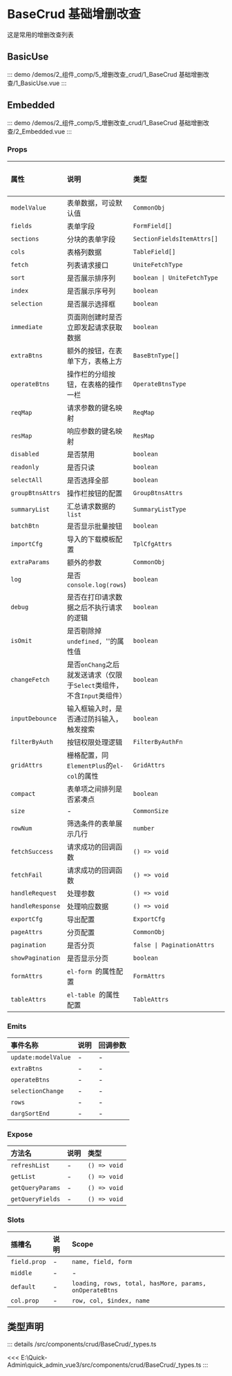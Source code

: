 # BaseCrud 基础增删改查

这是常用的增删改查列表


## BasicUse
::: demo 
/demos/2_组件_comp/5_增删改查_crud/1_BaseCrud 基础增删改查/1_BasicUse.vue
:::


## Embedded
::: demo 
/demos/2_组件_comp/5_增删改查_crud/1_BaseCrud 基础增删改查/2_Embedded.vue
:::



### Props

|属性|说明|类型|默认值|
|:---|:---|:---|:---|
|`modelValue`|表单数据，可设默认值|`CommonObj`|-|
|`fields`|表单字段|`FormField[]`|-|
|`sections`|分块的表单字段|`SectionFieldsItemAttrs[]`|-|
|`cols`|表格列数据|`TableField[]`|-|
|`fetch`|列表请求接口|`UniteFetchType`|-|
|`sort`|是否展示排序列|`boolean \| UniteFetchType`|-|
|`index`|是否展示序号列|`boolean`|-|
|`selection`|是否展示选择框|`boolean`|-|
|`immediate`|页面刚创建时是否立即发起请求获取数据|`boolean`|-|
|`extraBtns`|额外的按钮，在表单下方，表格上方|`BaseBtnType[]`|-|
|`operateBtns`|操作栏的分组按钮，在表格的操作一栏|`OperateBtnsType`|-|
|`reqMap`|请求参数的键名映射|`ReqMap`|-|
|`resMap`|响应参数的键名映射|`ResMap`|-|
|`disabled`|是否禁用|`boolean`|-|
|`readonly`|是否只读|`boolean`|-|
|`selectAll`|是否选择全部|`boolean`|-|
|`groupBtnsAttrs`|操作栏按钮的配置|`GroupBtnsAttrs`|-|
|`summaryList`|汇总请求数据的 `list`|`SummaryListType`|-|
|`batchBtn`|是否显示批量按钮|`boolean`|-|
|`importCfg`|导入的下载模板配置|`TplCfgAttrs`|-|
|`extraParams`|额外的参数|`CommonObj`|-|
|`log`|是否`console.log(rows`)|`boolean`|-|
|`debug`|是否在打印请求数据之后不执行请求的逻辑|`boolean`|-|
|`isOmit`|是否剔除掉`undefined, `''的属性值|`boolean`|-|
|`changeFetch`|是否`onChang`之后就发送请求（仅限于`Select`类组件，不含`Input`类组件）|`boolean`|-|
|`inputDebounce`|输入框输入时，是否通过防抖输入，触发搜索|`boolean`|-|
|`filterByAuth`|按钮权限处理逻辑|`FilterByAuthFn`|-|
|`gridAttrs`|栅格配置，同`ElementPlus`的`el-col`的属性|`GridAttrs`|-|
|`compact`|表单项之间排列是否紧凑点|`boolean`|-|
|`size`|-|`CommonSize`|-|
|`rowNum`|筛选条件的表单展示几行|`number`|-|
|`fetchSuccess`|请求成功的回调函数|`() => void`|-|
|`fetchFail`|请求成功的回调函数|`() => void`|-|
|`handleRequest`|处理参数|`() => void`|-|
|`handleResponse`|处理响应数据|`() => void`|-|
|`exportCfg`|导出配置|`ExportCfg`|-|
|`pageAttrs`|分页配置|`CommonObj`|-|
|`pagination`|是否分页|`false \| PaginationAttrs`|-|
|`showPagination`|是否显示分页|`boolean`|-|
|`formAttrs`|`el-form `的属性配置|`FormAttrs`|-|
|`tableAttrs`|`el-table `的属性配置|`TableAttrs`|-|

### Emits

|事件名称|说明|回调参数|
|:---|:---|:---|
|`update:modelValue`|-|-|
|`extraBtns`|-|-|
|`operateBtns`|-|-|
|`selectionChange`|-|-|
|`rows`|-|-|
|`dargSortEnd`|-|-|

### Expose

|方法名|说明|类型|
|:---|:---|:---|
|`refreshList`|-|`() => void`|
|`getList`|-|`() => void`|
|`getQueryParams`|-|`() => void`|
|`getQueryFields`|-|`() => void`|

### Slots

|插槽名|说明|Scope|
|:---|:---|:---|
|`field.prop`|-|`name, field, form`|
|`middle`|-|-|
|`default`|-|`loading, rows, total, hasMore, params, onOperateBtns`|
|`col.prop`|-|`row, col, $index, name`|



## 类型声明
::: details
/src/components/crud/BaseCrud/_types.ts

<<< E:\Quick-Admin\quick_admin_vue3/src/components/crud/BaseCrud/_types.ts
:::  


